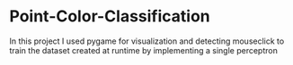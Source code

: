 # Point-Color-Classification
In this project I used pygame for visualization and detecting mouseclick to train the dataset created at runtime by implementing a single perceptron
